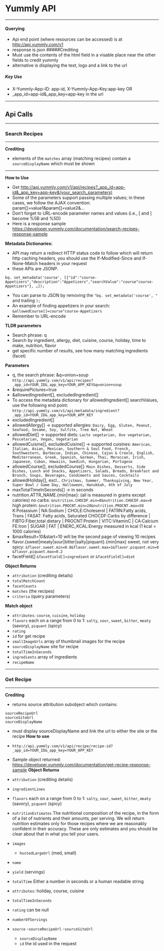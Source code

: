 Yummly API
========
---
#### Querying
- Api end point (where resources can be accessed) is at http://api.yummly.com/v1
- response is json
#####Crediting
- Must use the contents of the html field in a visable place near the other fields to credit yummly
- alternative is displaying the text, logo and a link to the url

##### Key Use
- X-Yummly-App-ID: app-id, X-Yummly-App-Key:app-key
OR
- _app_id=app-id&_app_key=app-key in the url
---
## Api Calls
---
### Search Recipes
---
**Crediting**
- elements of the `matches` array (matching recipes) contain a `sourceDisplayName` which must be shown
---
**How to Use**
- Get http://api.yummly.com/v1/api/recipes?_app_id=app-id&_app_key=app-key&(your_search_parameters)
- Some of the parameters support passing multiple values; in these cases, we follow the AJAX convention: param[]=value1&param[]=value2&…
- Don’t forget to URL-encode parameter names and values (i.e., [ and ] become %5B and %5D)
- Here is a response sample https://developer.yummly.com/documentation/search-recipes-response-sample

**Metadata Dictionaries:**
- API may return a redirect HTTP status code to follow which will return http caching headers, you should use the If-Modified-Since and If-None-Match headers in your request
- these APIs are JSONP. 
```
bq. set_metadata('course', [{"id":"course-Appetizers","description":"Appetizers","searchValue":"course^course-Appetizers"}, …]);
```
- You can parse to JSON by removing the ``"bq. set_metadata('course', "`` and trailing `);`
- An example of finding appetizers in your search: `&allowedCourse[]=course^course-Appetizers`
- Remember to URL-encode

**TLDR parameters**
- Search phrase: q
- Search by ingredient, allergy, diet, cuisine, course, holiday, time to make, nutrition, flavor
- get specific number of results, see how many matching ingredients (facet)

**Parameters**
- q, the search phrase: &q=onion+soup 
`http://api.yummly.com/v1/api/recipes?_app_id=YOUR_ID&_app_key=YOUR_APP_KEY&q=onion+soup`
- &requirePictures=true
- &allowedIngredient[], excludedIngredient[]
- To access the metadata dictionary for allowedIngredient[] searchValues, use the following end point: 
`http://api.yummly.com/v1/api/metadata/ingredient?_app_id=YOUR_ID&_app_key=YOUR_APP_KEY`
- excludedIngredient[]
- allowedAllergy[] -> supported allergies: 
`Dairy, Egg, Gluten, Peanut, Seafood, Sesame, Soy, Sulfite, Tree Nut, Wheat`
- allowedDiet[] -> supported diets: 
`Lacto vegetarian, Ovo vegetarian, Pescetarian, Vegan, Vegetarian`
- allowedCuisine[], excludedCuisine[] -> supported cuisines:
`American, Italian, Asian, Mexican, Southern & Soul Food, French, Southwestern, Barbecue, Indian, Chinese, Cajun & Creole, English, Mediterranean, Greek, Spanish, German, Thai, Moroccan, Irish, Japanese, Cuban, Hawaiin, Swedish, Hungarian, Portugese`
- allowedCourse[], excludedCourse[]:
`Main Dishes, Desserts, Side Dishes, Lunch and Snacks, Appetizers, Salads, Breads, Breakfast and Brunch, Soups, Beverages, Condiments and Sauces, Cocktails`
- allowedHoliday[], excl...
`Christmas, Summer, Thanksgiving, New Year, Super Bowl / Game Day, Halloween, Hanukkah, 4th of July`
- maxTotalTimeInSeconds[] -> in seconds
- nutrition.ATTR_NAME.{min|max}: (all is measured in grams except calories)
no carbs: `&nutrition.CHOCDF.min=0&nutrition.CHOCDF.max=0`
high protein: `&nutrition.PROCNT.min=20&nutrition.PROCNT.max=50`
K:Potassium | NA:Sodium | CHOLE:Choleserol | FATRN:Fatty acids, Trans | FASAT: Fatty acids, Saturated
CHOCDF:Carbs by difference | FIBTG:Fiber,total dietary | PROCNT:Protein | VITC:VitaminC | CA:Calcium
FE:Iron | SUGAR | FAT | ENERC_KCAL:Energy measured in kcal (1 kcal = 1000 calories)
- &maxResult=10&start=10 will be the second page of viewing 10 recipes
- flavor.{sweet|meaty|sour|bitter|salty|piquant}.{min|max}
sweet, not very spicy: `&flavor.sweet.min=0.8&flavor.sweet.max=1&flavor.piquant.min=0
&flavor.piquant.max=0.2 `
- facetField[] `&facetField[]=ingredient` or `&facetField[]=diet`

**Object Returns**
- `attribution` (crediting details)
- `totalMatchCount`
- `facetCounts`
- `matches` (the recipes)
- `criteria` (query parameters)

**Match object**
- `attributes`: `course`, `cuisine`, `holiday`
- `flavors` each on a range from 0 to 1: `salty`, `sour`, `sweet`, `bitter`, `meaty` (savory), `piquant` (spicy)
- `rating`
- `id` for get recipe
- `smallImageUrls` array of thumbnail images for the recipe
- `sourceDisplayName` site for recipe
- `totalTimeInSeconds`
- `ingredients` array of ingredients
- `recipeName`
---
### Get Recipe
---
**Crediting**
- returns source attribution subobject which contains:
```
sourceRecipeUrl
sourceSiteUrl
sourceDisplayName
```
- must display sourceDisplayName and link the url to either the site or the recipe
**How to use**
- `http://api.yummly.com/v1/api/recipe/recipe-id?_app_id=YOUR_ID&_app_key=YOUR_APP_KEY`
- Sample object returned: https://developer.yummly.com/documentation/get-recipe-response-sample
**Object Returns**
- `attribution` (crediting details)
- `ingredientLines`
- `flavors` each on a range from 0 to 1: `salty`, `sour`, `sweet`, `bitter`, `meaty` (savory), `piquant` (spicy)
- `nutritionEstimates` The nutritional composition of the recipe, in the form of a list of nutrients and their amounts, per serving. We will return nutrition estimates only for those recipes where we are reasonably confident in their accuracy. These are only estimates and you should be clear about that in what you tell your users.
- `images`
  - `hostedLargeUrl` (med, small)

- `name`
- `yield` (servings)
- `totalTime` Either a number in seconds or a human readable string
- `attributes`: holiday, course, cuisine
- `totalTimeInSeconds`
- `rating` can be null
- `numberOfServings`
- `source`
  -`sourceRecipeUrl`
  -`sourceSiteUrl`
  - `sourceDisplayName`
  - `id` the id used in the request